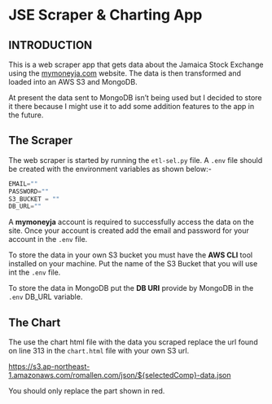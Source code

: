 # JSE Scraper & Charting App

## INTRODUCTION

This is a web scraper app that gets data about the Jamaica Stock Exchange using the [mymoneyja.com](http://mymoneyja.com) website. The data is then transformed and loaded into an AWS S3 and MongoDB. 

At present the data sent to MongoDB isn’t being used but I decided to store it there because I might use it to add some addition features to the app in the future. 

## The Scraper

The web scraper is started by running the `etl-sel.py` file. A `.env` file should be created with the environment variables as shown below:-

```python
EMAIL=""
PASSWORD=""
S3_BUCKET = ""
DB_URL=""
```

A **mymoneyja**  account is required to successfully access the data on the site. Once your account is created add the email and password for your account in the `.env` file.

To store the data in your own S3 bucket you must have the **AWS CLI** tool installed on your machine. Put the name of the S3 Bucket that you will use int the `.env` file.

To store the data in MongoDB put the **DB URI** provide by MongoDB in the `.env` DB_URL variable.

## The Chart

The use the chart html file with the data you scraped replace the url found on line 313 in the `chart.html` file with your own S3 url.

https://s3.ap-northeast-1.amazonaws.com/romallen.com/json/${selectedComp}-data.json

You should only replace the part shown in red.